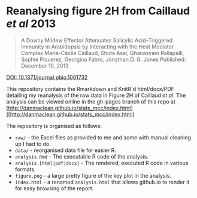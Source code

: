 # Reanalysing figure 2H from Caillaud _et al_ 2013

> A Downy Mildew Effector Attenuates Salicylic Acid–Triggered Immunity in Arabidopsis by Interacting with the Host Mediator Complex
> Marie-Cécile Caillaud, Shuta Asai, Ghanasyam Rallapalli, Sophie Piquerez, Georgina Fabro, Jonathan D. G. Jones
> Published: December 10, 2013

[DOI: 10.1371/journal.pbio.1001732](http://dx.doi.org/10.1371/journal.pbio.1001732)

This repository contains the Rmarkdown and KnitR'd html/docx/PDF detailing my reanalysis of the raw data in Figure 2H of Caillaud _et al_. The analysis can be viewed online in the gh-pages branch of this repo at [http://danmaclean.github.io/stats_mcc/index.html]([http://danmaclean.github.io/stats_mcc/index.html)

The repository is organised as follows:

+ `raw/` - the Excel files as provided to me and some with manual cleaning up I had to do.
+ `data/` - reorganised data file for easier R.
+ `analysis.Rmd` - The executable R code of the analysis.
+ `analysis.[html|pdf|docx]` - The rendered, executed R code in various formats.
+ `figure.png` - a large pretty figure of the key plot in the analysis.
+ `index.html` - a renamed `analysis.html` that allows github.io to render it for easy browsing of the report.
